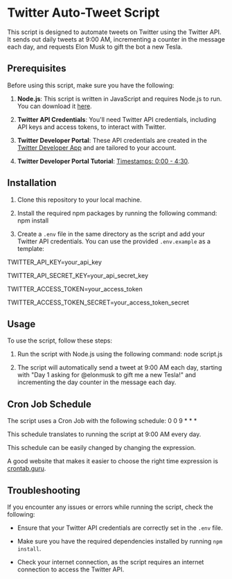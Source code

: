 # Twitter Auto-Tweet Script

This script is designed to automate tweets on Twitter using the Twitter API. It sends out daily tweets at 9:00 AM, incrementing a counter in the message each day, and requests Elon Musk to gift the bot a new Tesla.

## Prerequisites

Before using this script, make sure you have the following:

1. **Node.js**: This script is written in JavaScript and requires Node.js to run. You can download it [here](https://nodejs.org/).

2. **Twitter API Credentials**: You'll need Twitter API credentials, including API keys and access tokens, to interact with Twitter.

3. **Twitter Developer Portal**: These API credentials are created in the [Twitter Developer App](https://developer.twitter.com/en/portal/dashboard) and are tailored to your account. 

4. **Twitter Developer Portal Tutorial**: [Timestamps: 0:00 - 4:30](https://www.youtube.com/watch?v=fBFQMp0m41E).

## Installation

1. Clone this repository to your local machine.

2. Install the required npm packages by running the following command: npm install

3. Create a `.env` file in the same directory as the script and add your Twitter API credentials. You can use the provided `.env.example` as a template:

TWITTER_API_KEY=your_api_key

TWITTER_API_SECRET_KEY=your_api_secret_key

TWITTER_ACCESS_TOKEN=your_access_token

TWITTER_ACCESS_TOKEN_SECRET=your_access_token_secret


## Usage

To use the script, follow these steps:

1. Run the script with Node.js using the following command: node script.js

2. The script will automatically send a tweet at 9:00 AM each day, starting with "Day 1 asking for @elonmusk to gift me a new Tesla!" and incrementing the day counter in the message each day.

## Cron Job Schedule

The script uses a Cron Job with the following schedule: 0 0 9 * * *

This schedule translates to running the script at 9:00 AM every day.

This schedule can be easily changed by changing the expression. 

A good website that makes it easier to choose the right time expression is [crontab.guru](https://crontab.guru/).

## Troubleshooting

If you encounter any issues or errors while running the script, check the following:

- Ensure that your Twitter API credentials are correctly set in the `.env` file.

- Make sure you have the required dependencies installed by running `npm install`.

- Check your internet connection, as the script requires an internet connection to access the Twitter API.
